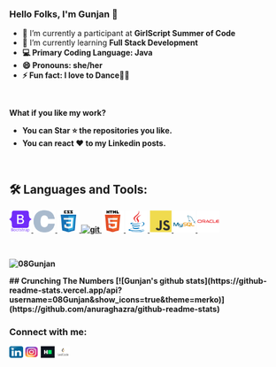 ### Hello Folks, I'm Gunjan 👋

<!--
**08Gunjan/08Gunjan** is a ✨ _special_ ✨ repository because its `README.md` (this file) appears on your GitHub profile.

Here are some ideas to get you started:
-->
- 🔭 I’m currently a participant at <strong>GirlScript Summer of Code</strong>
- 🌱 I’m currently learning <strong>Full Stack Development<strong>
- 💻 Primary Coding Language:<b> Java </b>
- 😄 Pronouns: she/her
- ⚡ Fun fact: I love to Dance💃🏻
<br>

**What if you like my work?**

- You can Star ⭐ the repositories you like. 
- You can react ❤️ to my Linkedin posts.
<br>

## 🛠️ Languages and Tools:
<p align="left"> <a href="https://getbootstrap.com" target="_blank"> <img src="https://raw.githubusercontent.com/devicons/devicon/master/icons/bootstrap/bootstrap-plain-wordmark.svg" alt="bootstrap" width="40" height="40"/> </a> <a href="https://www.cprogramming.com/" target="_blank"> <img src="https://raw.githubusercontent.com/devicons/devicon/master/icons/c/c-original.svg" alt="c" width="40" height="40"/> </a> <a href="https://www.w3schools.com/css/" target="_blank"> <img src="https://raw.githubusercontent.com/devicons/devicon/master/icons/css3/css3-original-wordmark.svg" alt="css3" width="40" height="40"/> </a> <a href="https://git-scm.com/" target="_blank"> <img src="https://www.vectorlogo.zone/logos/git-scm/git-scm-icon.svg" alt="git" width="40" height="40"/> </a> <a href="https://www.w3.org/html/" target="_blank"> <img src="https://raw.githubusercontent.com/devicons/devicon/master/icons/html5/html5-original-wordmark.svg" alt="html5" width="40" height="40"/> </a> <a href="https://www.java.com" target="_blank"> <img src="https://raw.githubusercontent.com/devicons/devicon/master/icons/java/java-original.svg" alt="java" width="40" height="40"/> </a> <a href="https://developer.mozilla.org/en-US/docs/Web/JavaScript" target="_blank"> <img src="https://raw.githubusercontent.com/devicons/devicon/master/icons/javascript/javascript-original.svg" alt="javascript" width="40" height="40"/> </a> <a href="https://www.mysql.com/" target="_blank"> <img src="https://raw.githubusercontent.com/devicons/devicon/master/icons/mysql/mysql-original-wordmark.svg" alt="mysql" width="40" height="40"/> </a> <a href="https://www.oracle.com/" target="_blank"> <img src="https://raw.githubusercontent.com/devicons/devicon/master/icons/oracle/oracle-original.svg" alt="oracle" width="40" height="40"/> </a> </p>

<br>
<p align="left"> <img src="https://komarev.com/ghpvc/?username=08Gunjan&label=Profile%20views&color=0e75b6&style=flat" alt="08Gunjan" /> </p>
## Crunching The Numbers
[![Gunjan's github stats](https://github-readme-stats.vercel.app/api?username=08Gunjan&show_icons=true&theme=merko)](https://github.com/anuraghazra/github-readme-stats)

<br>

<h3 align="left">Connect with me:</h3>
<p align="left">
<a href="https://www.linkedin.com/in/gunjan-0803/" target="blank"><img align="center" src="https://github.com/08Gunjan/Hackerrank/blob/main/images/linkedin_icon.png" alt="Gunjan " height="21" width="25" /></a>
<a href="https://www.instagram.com/gunjan.bajaj.08/" target="blank"><img align="center" src="https://github.com/08Gunjan/Hackerrank/blob/main/images/insta_icon.png" alt="gunjan.bajaj.08" height="21" width="25" /></a>
<a href="https://www.hackerrank.com/gunjan1800_cse18" target="blank"><img align="center" src="https://github.com/08Gunjan/Hackerrank/blob/main/images/hackerrank_icon.png" alt="gunjan1800_cse18" height="21" width="25" /></a>
 <a href="https://leetcode.com/08gunjan/" target="blank"><img align="center" src="https://github.com/08Gunjan/Hackerrank/blob/main/images/leetcode_icon.png" alt="08gunjan" height="21" width="25" /></a> 
</p>








